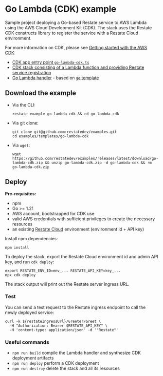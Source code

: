 # Go Lambda (CDK) example

Sample project deploying a Go-based Restate service to AWS Lambda using the AWS Cloud Development Kit (CDK).
The stack uses the Restate CDK constructs library to register the service with a Restate Cloud environment.

For more information on CDK, please see [Getting started with the AWS CDK](https://docs.aws.amazon.com/cdk/v2/guide/getting_started.html).

* [CDK app entry point `go-lambda-cdk.ts`](bin/go-lambda-cdk.ts)
* [CDK stack consisting of a Lambda function and providing Restate service registration](cdk/go-lambda-cdk-stack.ts)
* [Go Lambda handler](lambda) - based on [`go` template](../../templates/go)

## Download the example

- Via the CLI:
    ```shell
    restate example go-lambda-cdk && cd go-lambda-cdk
    ```

- Via git clone:
    ```shell
    git clone git@github.com:restatedev/examples.git
    cd examples/templates/go-lambda-cdk
    ```

- Via `wget`:
    ```shell
    wget https://github.com/restatedev/examples/releases/latest/download/go-lambda-cdk.zip && unzip go-lambda-cdk.zip -d go-lambda-cdk && rm go-lambda-cdk.zip
    ```

## Deploy

**Pre-requisites:**

* npm
* Go >= 1.21
* AWS account, bootstrapped for CDK use
* valid AWS credentials with sufficient privileges to create the necessary resources
* an existing [Restate Cloud](https://restate.dev) environment (environment id + API key)

Install npm dependencies:

```shell
npm install
```

To deploy the stack, export the Restate Cloud environment id and admin API key, and run `cdk deploy`:

```shell
export RESTATE_ENV_ID=env_... RESTATE_API_KEY=key_...
npx cdk deploy
```

The stack output will print out the Restate server ingress URL.

### Test

You can send a test request to the Restate ingress endpoint to call the newly deployed service:

```shell
curl -k ${restateIngressUrl}/Greeter/Greet \
  -H "Authorization: Bearer $RESTATE_API_KEY" \
  -H 'content-type: application/json' -d '"Restate"'
```

### Useful commands

* `npm run build`    compile the Lambda handler and synthesize CDK deployment artifacts
* `npm run deploy`   perform a CDK deployment
* `npm run destroy`  delete the stack and all its resources
